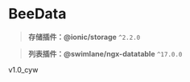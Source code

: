 # BeeData

>**存储插件：@ionic/storage**  `^2.2.0`  

>**列表插件：@swimlane/ngx-datatable**  `^17.0.0`  

v1.0_cyw